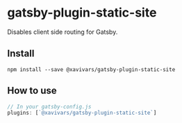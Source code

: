 # gatsby-plugin-static-site

Disables client side routing for Gatsby.

## Install

`npm install --save @xavivars/gatsby-plugin-static-site`

## How to use

```javascript
// In your gatsby-config.js
plugins: [`@xavivars/gatsby-plugin-static-site`]
```
